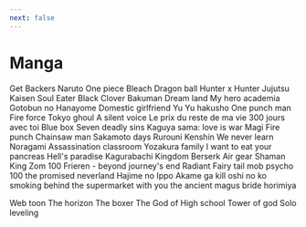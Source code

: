 ```yaml
---
next: false
---
```


<script setup>
import EntriesGrid from '@components/EntriesGrid.vue'
import {data} from '@vp/data-loader/manga.data.ts'
</script>

# Manga

<EntriesGrid :data="data" />

Get Backers
Naruto
One piece
Bleach
Dragon ball
Hunter x Hunter
Jujutsu Kaisen
Soul Eater
Black Clover
Bakuman
Dream land
My hero academia
Gotobun no Hanayome
Domestic girlfriend
Yu Yu hakusho
One punch man
Fire force
Tokyo ghoul
A silent voice
Le prix du reste de ma vie
300 jours avec toi
Blue box
Seven deadly sins
Kaguya sama: love is war
Magi
Fire punch
Chainsaw man
Sakamoto days
Rurouni Kenshin
We never learn
Noragami
Assassination classroom
Yozakura family
I want to eat your pancreas
Hell's paradise
Kagurabachi
Kingdom
Berserk
Air gear
Shaman King
Zom 100
Frieren - beyond journey's end
Radiant
Fairy tail
mob psycho 100
the promised neverland
Hajime no Ippo
Akame ga kill
oshi no ko
smoking behind the supermarket with you
the ancient magus bride
horimiya

Web toon
The horizon
The boxer
The God of High school
Tower of god
Solo leveling
